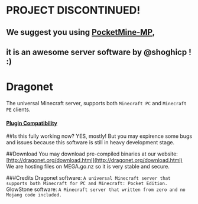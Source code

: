 PROJECT DISCONTINUED! 
=====================
## We suggest you using [PocketMine-MP](http://pocketmine.net),
## it is an awesome server software by @shoghicp ! :) 

Dragonet
========

The universal Minecraft server, supports both `Minecraft PC` and `Minecraft PE` clients. 

#### [Plugin Compatibility](https://github.com/GlowstoneMC/Glowstone/wiki/Plugin-Compatibility)

##Is this fully working now?
YES, mostly! But you may expirence some bugs and issues because this software is still in heavy development stage. 

##Download
You may download pre-compiled binaries at our website:
[http://dragonet.org/download.html](http://dragonet.org/download.html)<br>
We are hosting files on MEGA.go.nz so it is very stable and secure. <br>

###Credits
Dragonet software: `A universal Minecraft server that supports both Minecraft for PC and Minecraft: Pocket Edition. `
GlowStone software: `A Minecraft server that written from zero and no Mojang code included. `
